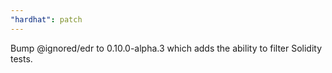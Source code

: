 ```yaml
---
"hardhat": patch
---
```


Bump @ignored/edr to 0.10.0-alpha.3 which adds the ability to filter Solidity tests.
